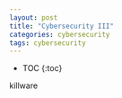 ```yaml
---
layout: post
title: "Cybersecurity III"
categories: cybersecurity
tags: cybersecurity
---
```


* TOC
{:toc}



killware


